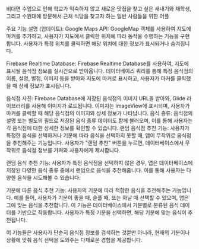비대면 수업으로 인해 학교가 익숙하지 않고 새로운 맛집을 찾고 싶은 새내기와 재학생,
그리고 수원대에 방문해서 근처 식당을 찾고자 하는 일반 사람들을 위한 어플

주요 기능 설명 (업데이트):
Google Maps API: GoogleMap 객체를 사용하여 지도에 마커를 추가하고, 사용자가 지도에서 클릭한 
위치에 따라 동작을 수행하는 기능을 구현합니다. 사용자가 특정 위치를 클릭하면 해당 위치에 대한 
정보가 표시되거나 숨겨집니다.

Firebase Realtime Database: Firebase Realtime Database를 사용하여, 지도에 표시될 음식점 
정보를 실시간으로 받아옵니다. 데이터베이스 쿼리를 통해 특정 음식점의 이름, 설명, 별점, 이미지 
등을 받아와 지도에 마커로 표시하고, 사용자가 마커를 클릭했을 때 상세 정보가 표시됩니다.

음식점 사진: Firebase Database에 저장된 음식점의 이미지 URL을 받아와, Glide 라이브러리를 사용해 이미지가 로드됩니다. 이미지는 ImageView에 표시되며, 
사용자가 마커를 클릭할 때 해당 음식점의 이미지와 상세 정보가 나타납니다.
음식 종류: 음식점의 설명 또는 별도의 필드로 저장된 음식 종류 데이터도 함께 불러오며, 이를 통해 사용자는 각 음식점에 대한 상세한 정보를 확인할 수 있습니다.
랜덤 음식점 추천 기능: 사용자가 특정한 음식을 선택하거나 기분에 따라 음식을 선택하지 못할 때, 앱이 무작위로 음식점을 추천해주는 기능입니다. 사용자가 "랜덤 추천" 
버튼을 누르면, 데이터베이스에서 무작위로 음식점 정보를 가져와 사용자에게 제시합니다.

랜덤 음식 추천 기능: 사용자가 특정 음식점을 선택하지 않은 경우, 앱은 데이터베이스에 저장된 다양한 음식 종류 중에서 랜덤으로 음식을 추천해줍니다. 이를 통해 사용자는 다양한 음식을 시도해볼 수 있습니다.

기분에 따른 음식 추천 기능: 사용자의 기분에 따라 적합한 음식을 추천해주는 기능입니다. 예를 들어, 사용자가 기분이 좋을 때, 슬플 때, 또는 화날 때 선택할 수 있으며, 
앱은 그에 맞는 음식을 추천합니다. 이 기능은 데이터베이스에서 기분별로 분류된 음식 데이터를 기반으로 작동합니다. 사용자가 특정 기분을 선택하면, 해당 기분에 맞는 음식이 추천됩니다.

이 기능들은 사용자가 단순히 음식점 정보를 검색하는 것뿐만 아니라, 현재의 기분이나 상황에 맞춰 음식 선택을 도와주는 다채로운 경험을 제공합니다.

